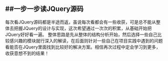 ##一步一步读JQuery源码
-----------------------------
每次看JQuery源码都是半途而返，虽说每次看都会有一些收获，可是总不能从整体去把握JQuery的设计与实现，这次希望通过一次次的积累，从基础开始把JQuery好好看一遍。
整体思路是先从整体的结构分析开始，然后选择一些自己比较感兴趣的模块就行深入的解读，在后面则针对一些自己在项目实践中遇到的问题看能否在JQuery里面找到比较好的解决方案。相信再次过程中定会学习到更多，收获意想不到的结果！